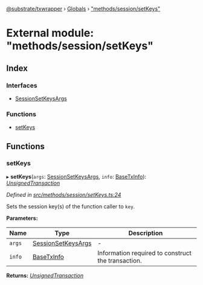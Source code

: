 [@substrate/txwrapper](../README.md) › [Globals](../globals.md) › ["methods/session/setKeys"](_methods_session_setkeys_.md)

# External module: "methods/session/setKeys"

## Index

### Interfaces

* [SessionSetKeysArgs](../interfaces/_methods_session_setkeys_.sessionsetkeysargs.md)

### Functions

* [setKeys](_methods_session_setkeys_.md#setkeys)

## Functions

###  setKeys

▸ **setKeys**(`args`: [SessionSetKeysArgs](../interfaces/_methods_session_setkeys_.sessionsetkeysargs.md), `info`: [BaseTxInfo](../interfaces/_util_types_.basetxinfo.md)): *[UnsignedTransaction](../interfaces/_util_types_.unsignedtransaction.md)*

*Defined in [src/methods/session/setKeys.ts:24](https://github.com/paritytech/txwrapper/blob/57a1bc2/src/methods/session/setKeys.ts#L24)*

Sets the session key(s) of the function caller to `key`.

**Parameters:**

Name | Type | Description |
------ | ------ | ------ |
`args` | [SessionSetKeysArgs](../interfaces/_methods_session_setkeys_.sessionsetkeysargs.md) | - |
`info` | [BaseTxInfo](../interfaces/_util_types_.basetxinfo.md) | Information required to construct the transaction.  |

**Returns:** *[UnsignedTransaction](../interfaces/_util_types_.unsignedtransaction.md)*
